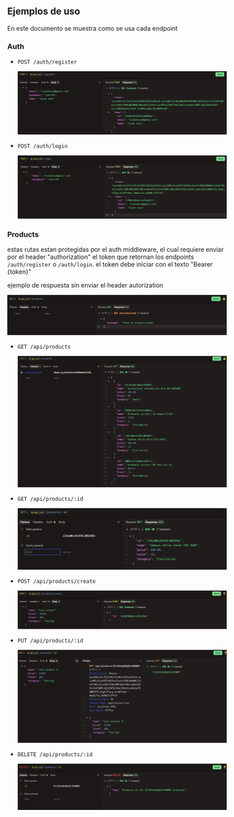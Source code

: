 ## Ejemplos de uso

En este documento se muestra como se usa cada endpoint

### Auth

- ``POST /auth/register``

   ![alt text](assets/auth-register.png)

- ``POST /auth/login``

   ![alt text](assets/auth-login.png)

### Products

estas rutas estan protegidas por el auth middleware, el cual requiere enviar por el header "authorization" el token que retornan los endpoints `/auth/register` o `/auth/login`. el token debe iniciar con el texto "Bearer {token}"

ejemplo de respuesta sin enviar el header autorization

   ![alt text](assets/products-no-auth.png)

- ``GET /api/products``

   ![alt text](assets/products-get-all.png)

- `GET /api/products/:id`

   ![alt text](assets/products-get-by-id.png)

- `POST /api/products/create`

   ![alt text](assets/products-create.png)

- `PUT /api/products/:id`

   ![alt text](assets/products-update.png)

- `DELETE /api/products/:id`

   ![alt text](assets/products-delete.png)